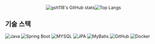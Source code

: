 <div align="center">
<!-- ![gsh118's GitHub stats](https://github-readme-stats-sigma-five.vercel.app/api?username=gsh118&show_icons=true&theme=gruvbox) -->

![gsh118's GitHub stats](https://github-readme-stats.vercel.app/api?username=gsh118&show_icons=true&theme=radical)![Top Langs](https://github-readme-stats-sigma-five.vercel.app/api/top-langs/?username=gsh118&layout=compact&theme=graywhite)

</div>

## 기술 스택

![Java](https://img.shields.io/badge/Java-%23ED8B00.svg?style=for-the-badge&logo=openjdk&logoColor=fff)
![Spring Boot](https://img.shields.io/badge/Spring%20Boot-6DB33F?style=for-the-badge&logo=springBoot&logoColor=fff)
![MYSQL](https://img.shields.io/badge/mysql-4479A1?style=for-the-badge&logo=mysql&logoColor=white)
![JPA](https://img.shields.io/badge/Spring_data_jpa-6DB33F?style=for-the-badge&logo=SpringSecurity&logoColor=white)
![MyBatis](https://img.shields.io/badge/mybatis-000000?style=for-the-badge&logoColor=white)
![GitHub](https://img.shields.io/badge/github-181717?style=for-the-badge&logo=github&logoColor=white)
![Docker](https://img.shields.io/badge/docker-%230db7ed.svg?style=for-the-badge&logo=docker&logoColor=white)
